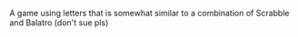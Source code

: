 A game using letters that is somewhat similar to a combination of Scrabble and Balatro (don't sue pls)
